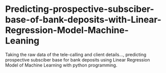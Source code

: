 # Predicting-prospective-subsciber-base-of-bank-deposits-with-Linear-Regression-Model-Machine-Leaning
Taking the raw data of the tele-calling and client details..., predicting prospective subsciber base for bank deposits using Linear Regression Model of Machine Learning with python programming.
